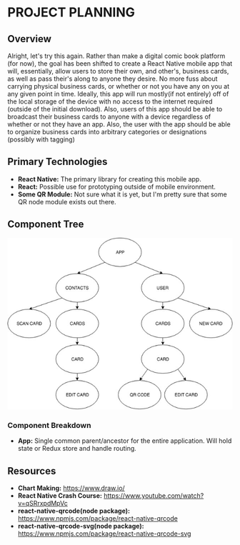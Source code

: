 # PROJECT PLANNING
## Overview
Alright, let's try this again. Rather than make a digital comic book platform (for now), the goal has been shifted to create a React Native mobile app that will, essentially, allow users to store their own, and other's, business cards, as well as pass their's along to anyone they desire. No more fuss about carrying physical business cards, or whether or not you have any on you at any given point in time. Ideally, this app will run mostly(if not entirely) off of the local storage of the device with no access to the internet required (outside of the initial download). Also, users of this app should be able to broadcast their business cards to anyone with a device regardless of whether or not they have an app. Also, the user with the app should be able to organize business cards into arbitrary categories or designations (possibly with tagging)

## Primary Technologies
* **React Native:** The primary library for creating this mobile app.
* **React:** Possible use for prototyping outside of mobile environment.
* **Some QR Module:** Not sure what it is yet, but I'm pretty sure that some QR node module exists out there.

## Component Tree
![alt text](./assets/img/component_tree.jpg)

### Component Breakdown
* **App:** Single common parent/ancestor for the entire application. Will hold state or Redux store and handle routing.

## Resources
* **Chart Making:** https://www.draw.io/
* **React Native Crash Course:** https://www.youtube.com/watch?v=qSRrxpdMpVc
* **react-native-qrcode(node package):** https://www.npmjs.com/package/react-native-qrcode
* **react-native-qrcode-svg(node package):** https://www.npmjs.com/package/react-native-qrcode-svg
